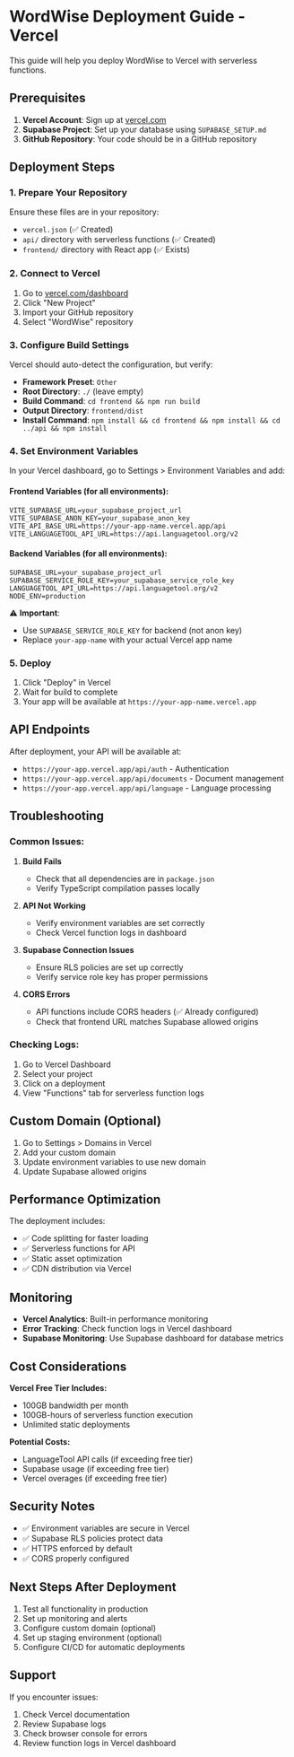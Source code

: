# WordWise Deployment Guide - Vercel

This guide will help you deploy WordWise to Vercel with serverless functions.

## Prerequisites

1. **Vercel Account**: Sign up at [vercel.com](https://vercel.com)
2. **Supabase Project**: Set up your database using `SUPABASE_SETUP.md`
3. **GitHub Repository**: Your code should be in a GitHub repository

## Deployment Steps

### 1. Prepare Your Repository

Ensure these files are in your repository:
- `vercel.json` (✅ Created)
- `api/` directory with serverless functions (✅ Created)
- `frontend/` directory with React app (✅ Exists)

### 2. Connect to Vercel

1. Go to [vercel.com/dashboard](https://vercel.com/dashboard)
2. Click "New Project"
3. Import your GitHub repository
4. Select "WordWise" repository

### 3. Configure Build Settings

Vercel should auto-detect the configuration, but verify:

- **Framework Preset**: `Other`
- **Root Directory**: `./` (leave empty)
- **Build Command**: `cd frontend && npm run build`
- **Output Directory**: `frontend/dist`
- **Install Command**: `npm install && cd frontend && npm install && cd ../api && npm install`

### 4. Set Environment Variables

In your Vercel dashboard, go to Settings > Environment Variables and add:

#### Frontend Variables (for all environments):
```
VITE_SUPABASE_URL=your_supabase_project_url
VITE_SUPABASE_ANON_KEY=your_supabase_anon_key  
VITE_API_BASE_URL=https://your-app-name.vercel.app/api
VITE_LANGUAGETOOL_API_URL=https://api.languagetool.org/v2
```

#### Backend Variables (for all environments):
```
SUPABASE_URL=your_supabase_project_url
SUPABASE_SERVICE_ROLE_KEY=your_supabase_service_role_key
LANGUAGETOOL_API_URL=https://api.languagetool.org/v2
NODE_ENV=production
```

⚠️ **Important**: 
- Use `SUPABASE_SERVICE_ROLE_KEY` for backend (not anon key)
- Replace `your-app-name` with your actual Vercel app name

### 5. Deploy

1. Click "Deploy" in Vercel
2. Wait for build to complete
3. Your app will be available at `https://your-app-name.vercel.app`

## API Endpoints

After deployment, your API will be available at:
- `https://your-app.vercel.app/api/auth` - Authentication
- `https://your-app.vercel.app/api/documents` - Document management  
- `https://your-app.vercel.app/api/language` - Language processing

## Troubleshooting

### Common Issues:

1. **Build Fails**
   - Check that all dependencies are in `package.json`
   - Verify TypeScript compilation passes locally

2. **API Not Working**
   - Verify environment variables are set correctly
   - Check Vercel function logs in dashboard

3. **Supabase Connection Issues**
   - Ensure RLS policies are set up correctly
   - Verify service role key has proper permissions

4. **CORS Errors**
   - API functions include CORS headers (✅ Already configured)
   - Check that frontend URL matches Supabase allowed origins

### Checking Logs:

1. Go to Vercel Dashboard
2. Select your project
3. Click on a deployment
4. View "Functions" tab for serverless function logs

## Custom Domain (Optional)

1. Go to Settings > Domains in Vercel
2. Add your custom domain
3. Update environment variables to use new domain
4. Update Supabase allowed origins

## Performance Optimization

The deployment includes:
- ✅ Code splitting for faster loading
- ✅ Serverless functions for API
- ✅ Static asset optimization
- ✅ CDN distribution via Vercel

## Monitoring

- **Vercel Analytics**: Built-in performance monitoring
- **Error Tracking**: Check function logs in Vercel dashboard
- **Supabase Monitoring**: Use Supabase dashboard for database metrics

## Cost Considerations

**Vercel Free Tier Includes:**
- 100GB bandwidth per month
- 100GB-hours of serverless function execution
- Unlimited static deployments

**Potential Costs:**
- LanguageTool API calls (if exceeding free tier)
- Supabase usage (if exceeding free tier)
- Vercel overages (if exceeding free tier)

## Security Notes

- ✅ Environment variables are secure in Vercel
- ✅ Supabase RLS policies protect data
- ✅ HTTPS enforced by default
- ✅ CORS properly configured

## Next Steps After Deployment

1. Test all functionality in production
2. Set up monitoring and alerts
3. Configure custom domain (optional)
4. Set up staging environment (optional)
5. Configure CI/CD for automatic deployments

## Support

If you encounter issues:
1. Check Vercel documentation
2. Review Supabase logs
3. Check browser console for errors
4. Review function logs in Vercel dashboard 